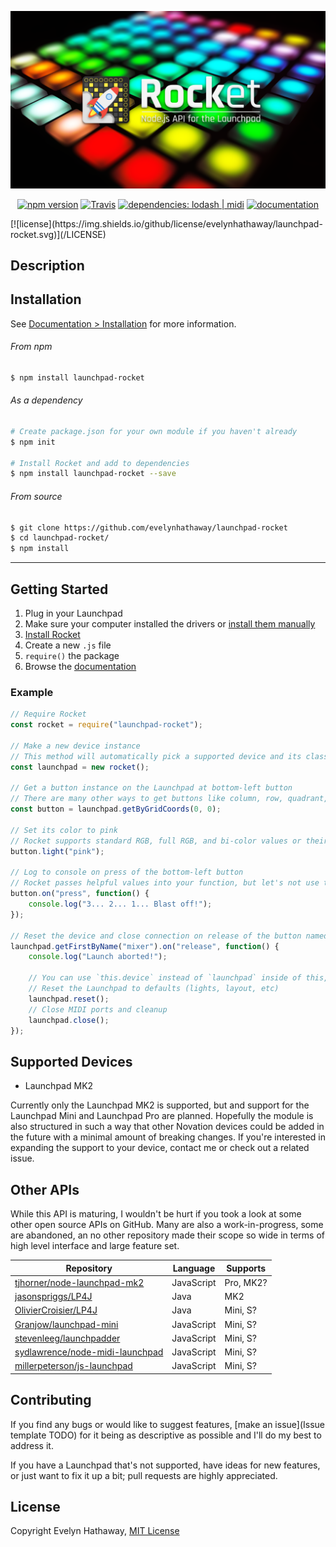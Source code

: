 <div align="center">

![Rocket](doc/Images/cover.png)

[![npm version](https://img.shields.io/npm/v/launchpad-rocket.svg)](https://www.npmjs.com/package/launchpad-rocket)
[![Travis](https://img.shields.io/travis/evelynhathaway/launchpad-rocket.svg)](https://travis-ci.org/evelynhathaway/launchpad-rocket)
[![dependencies: lodash | midi](https://img.shields.io/badge/dependencies-lodash%20%7C%20midi-lightgrey.svg)](https://github.com/evelynhathaway/launchpad-rocket/network/dependencies)
[![documentation](https://img.shields.io/badge/documentation-./doc-lightgrey.svg)](doc)
</div>
[![license](https://img.shields.io/github/license/evelynhathaway/launchpad-rocket.svg)](/LICENSE)


## Description
<!-- TODO -->


## Installation
See [Documentation > Installation](doc/Installation.md) for more information.
###### From npm
```bash
$ npm install launchpad-rocket
```
###### As a dependency
```bash
# Create package.json for your own module if you haven't already
$ npm init

# Install Rocket and add to dependencies
$ npm install launchpad-rocket --save
```
###### From source
```bash
$ git clone https://github.com/evelynhathaway/launchpad-rocket
$ cd launchpad-rocket/
$ npm install
```


---


## Getting Started
1. Plug in your Launchpad
2. Make sure your computer installed the drivers or [install them manually](https://us.novationmusic.com/support/product-downloads?product=Launchpad)
3. [Install Rocket](doc/Installation.md)
4. Create a new `.js` file
5. `require()` the package
6. Browse the [documentation](doc)

### Example
```js
// Require Rocket
const rocket = require("launchpad-rocket");

// Make a new device instance
// This method will automatically pick a supported device and its class
const launchpad = new rocket();

// Get a button instance on the Launchpad at bottom-left button
// There are many other ways to get buttons like column, row, quadrant, etc.
const button = launchpad.getByGridCoords(0, 0);

// Set its color to pink
// Rocket supports standard RGB, full RGB, and bi-color values or their names
button.light("pink");

// Log to console on press of the bottom-left button
// Rocket passes helpful values into your function, but let's not use them now
button.on("press", function() {
	console.log("3... 2... 1... Blast off!");
});

// Reset the device and close connection on release of the button named "mixer"
launchpad.getFirstByName("mixer").on("release", function() {
	console.log("Launch aborted!");

	// You can use `this.device` instead of `launchpad` inside of this, but let's use our own reference
	// Reset the Launchpad to defaults (lights, layout, etc)
	launchpad.reset();
	// Close MIDI ports and cleanup
	launchpad.close();
});
```


## Supported Devices
- Launchpad MK2

Currently only the Launchpad MK2 is supported, but and support for the Launchpad Mini and Launchpad Pro are planned. Hopefully the module is also structured in such a way that other Novation devices could be added in the future with a minimal amount of breaking changes. If you're interested in expanding the support to your device, contact me or check out a related issue.


## Other APIs
While this API is maturing, I wouldn't be hurt if you took a look at some other open source APIs on GitHub. Many are also a work-in-progress, some are abandoned, an no other repository made their scope so wide in terms of high level interface and large feature set.

| Repository                                                                            | Language   | Supports  |
|---------------------------------------------------------------------------------------|------------|-----------|
| [tjhorner/node-launchpad-mk2](https://github.com/tjhorner/node-launchpad-mk2)         | JavaScript | Pro, MK2? |
| [jasonspriggs/LP4J](https://github.com/jasonspriggs/LP4J)                             | Java       | MK2       |
| [OlivierCroisier/LP4J](https://github.com/OlivierCroisier/LP4J)                       | Java       | Mini, S?  |
| [Granjow/launchpad-mini](https://github.com/Granjow/launchpad-mini)                   | JavaScript | Mini, S?  |
| [stevenleeg/launchpadder](https://github.com/stevenleeg/launchpadder)                 | JavaScript | Mini, S?  |
| [sydlawrence/node-midi-launchpad](https://github.com/sydlawrence/node-midi-launchpad) | JavaScript | Mini, S?  |
| [millerpeterson/js-launchpad](https://github.com/millerpeterson/js-launchpad)         | JavaScript | Mini, S?  |

## Contributing
If you find any bugs or would like to suggest features, [make an issue](Issue template TODO) for it being as descriptive as possible and I'll do my best to address it.

If you have a Launchpad that's not supported, have ideas for new features, or just want to fix it up a bit; pull requests are highly appreciated.


## License
Copyright Evelyn Hathaway, [MIT License](https://github.com/evelynhathaway/launchpad-rocket/blob/master/LICENSE)
